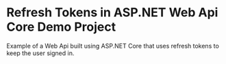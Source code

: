 # Refresh Tokens in ASP.NET Web Api Core Demo Project

Example of a Web Api built using ASP.NET Core that uses refresh tokens to keep the user signed in.

